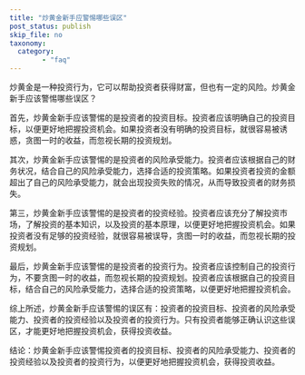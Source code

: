 ```yaml
---
title: "炒黄金新手应警惕哪些误区"
post_status: publish
skip_file: no
taxonomy:
  category:
        - "faq"
---
```


炒黄金是一种投资行为，它可以帮助投资者获得财富，但也有一定的风险。炒黄金新手应该警惕哪些误区？

首先，炒黄金新手应该警惕的是投资者的投资目标。投资者应该明确自己的投资目标，以便更好地把握投资机会。如果投资者没有明确的投资目标，就很容易被诱惑，贪图一时的收益，而忽视长期的投资规划。

其次，炒黄金新手应该警惕的是投资者的风险承受能力。投资者应该根据自己的财务状况，结合自己的风险承受能力，选择合适的投资策略。如果投资者投资的金额超出了自己的风险承受能力，就会出现投资失败的情况，从而导致投资者的财务损失。

第三，炒黄金新手应该警惕的是投资者的投资经验。投资者应该充分了解投资市场，了解投资的基本知识，以及投资的基本原理，以便更好地把握投资机会。如果投资者没有足够的投资经验，就很容易被误导，贪图一时的收益，而忽视长期的投资规划。

最后，炒黄金新手应该警惕的是投资者的投资行为。投资者应该控制自己的投资行为，不要贪图一时的收益，而忽视长期的投资规划。投资者应该根据自己的投资目标，结合自己的风险承受能力，选择合适的投资策略，以便更好地把握投资机会。

综上所述，炒黄金新手应该警惕的误区有：投资者的投资目标、投资者的风险承受能力、投资者的投资经验以及投资者的投资行为。只有投资者能够正确认识这些误区，才能更好地把握投资机会，获得投资收益。

结论：炒黄金新手应该警惕投资者的投资目标、投资者的风险承受能力、投资者的投资经验以及投资者的投资行为，以便更好地把握投资机会，获得投资收益。
